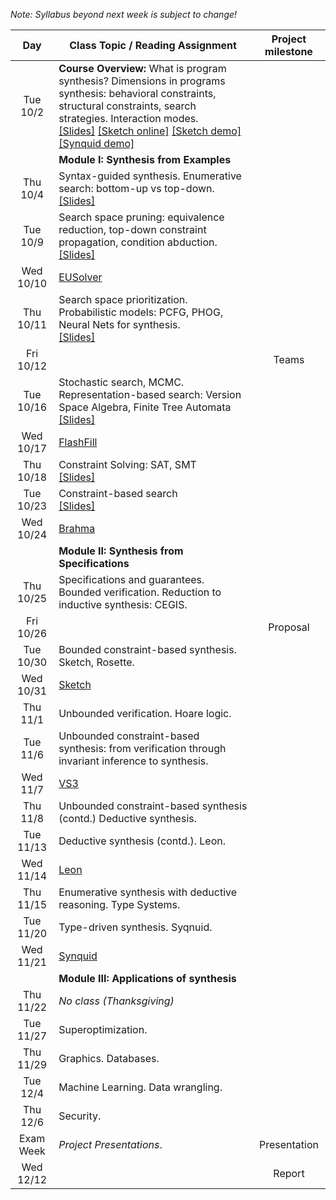 *Note: Syllabus beyond next week is subject to change!*

| Day           | Class Topic / Reading Assignment | Project milestone |
|:-------------:| ----- | :-------:|
|Tue<br/> 10/2 |**Course Overview:** What is program synthesis? Dimensions in programs synthesis: behavioral constraints, structural constraints, search strategies. Interaction modes.<br/>[\[Slides\]](../blob/master/lectures/Lecture01.pdf) [\[Sketch online\]](http://sketch1.csail.mit.edu/demo/pages/sketchexp) [\[Sketch demo\]](http://people.csail.mit.edu/asolar/gal/isolateRightmost.sk.html) [\[Synquid demo\]](http://comcom.csail.mit.edu/demos/#intersection)| |
| |**Module I: Synthesis from Examples** | |
|Thu<br/> 10/4  |Syntax-guided synthesis. Enumerative search: bottom-up vs top-down.<br/>[\[Slides\]](../blob/master/lectures/Lecture02.pdf) | | 
|Tue<br/> 10/9 |Search space pruning: equivalence reduction, top-down constraint propagation, condition abduction.<br/>[\[Slides\]](../blob/master/lectures/Lecture03.pdf)| |
|Wed<br/> 10/10  | [EUSolver](Reading-List#week-1-eusolver) | | 
|Thu<br/> 10/11 |Search space prioritization. Probabilistic models: PCFG, PHOG, Neural Nets for synthesis. <br/>[\[Slides\]](../blob/master/lectures/Lecture04.pdf)| |
|Fri<br/> 10/12  | | Teams |
|Tue<br/> 10/16 |Stochastic search, MCMC. Representation-based search: Version Space Algebra, Finite Tree Automata<br/>[\[Slides\]](../blob/master/lectures/Lecture05.pdf)| |
|Wed<br/> 10/17 | [FlashFill](Reading-List#week-2-flashfill) | | 
|Thu<br/> 10/18 |Constraint Solving: SAT, SMT<br/>[\[Slides\]](../blob/master/lectures/Lecture06.pdf)| |
|Tue<br/> 10/23 |Constraint-based search<br/>[\[Slides\]](../blob/master/lectures/Lecture07.pdf)| |
|Wed<br/> 10/24 |[Brahma](Reading-List#week-3-brahma) | | 
||**Module II: Synthesis from Specifications**| |
|Thu<br/> 10/25 |Specifications and guarantees. Bounded verification. Reduction to inductive synthesis: CEGIS.<!--<br/>[\[Slides\]](../blob/master/lectures/Lecture08.pdf)-->| |
|Fri<br/> 10/26  | | Proposal |
|Tue<br/> 10/30 |Bounded constraint-based synthesis. Sketch, Rosette.<!--<br/>[\[Slides\]](../blob/master/lectures/Lecture09.pdf)-->| |
|Wed<br/> 10/31 |[Sketch](Reading-List#week-4-sketch) | | 
|Thu<br/> 11/1 |Unbounded verification. Hoare logic.<!--<br/>[\[Slides\]](../blob/master/lectures/Lecture10.pdf)-->| |
|Tue<br/> 11/6  |Unbounded constraint-based synthesis: from verification through invariant inference to synthesis.<!--<br/>[\[Slides\]](../blob/master/lectures/Lecture11.pdf)-->| |
|Wed<br/> 11/7  |[VS3](Reading-List#week-5-vs3) | | 
|Thu<br/> 11/8  |Unbounded constraint-based synthesis (contd.) Deductive synthesis.<!--<br/>[\[Slides\]](../blob/master/lectures/Lecture12.pdf)-->| |
|Tue<br/> 11/13  |Deductive synthesis (contd.). Leon.<!--<br/>[\[Slides\]](../blob/master/lectures/Lecture13.pdf)-->| | |
|Wed<br/> 11/14  |[Leon](Reading-List#week-6-leon) | | 
|Thu<br/> 11/15 |Enumerative synthesis with deductive reasoning. Type Systems.<!--<br/>[\[Slides\]](../blob/master/lectures/Lecture14.pdf)-->| |
|Tue<br/> 11/20 |Type-driven synthesis. Syqnuid.<!--<br/>[\[Slides\]](../blob/master/lectures/Lecture15.pdf)-->| |
|Wed<br/> 11/21 |[Synquid](Reading-List#week-7-synquid) | | 
||**Module III: Applications of synthesis**| | |
|Thu<br/> 11/22 |*No class (Thanksgiving)*| |
|Tue<br/> 11/27 |Superoptimization. | |
|Thu<br/> 11/29 |Graphics. Databases.<!--<br/>[\[Slides\]](../blob/master/lectures/Lecture16.pdf)-->| |
|Tue<br/> 12/4  |Machine Learning. Data wrangling. <!--<br/>[\[Slides\]](../blob/master/lectures/Lecture17.pdf)-->| |
|Thu<br/> 12/6  |Security. |  |
|Exam Week |*Project Presentations*.| Presentation |
|Wed<br/> 12/12 | | Report |




